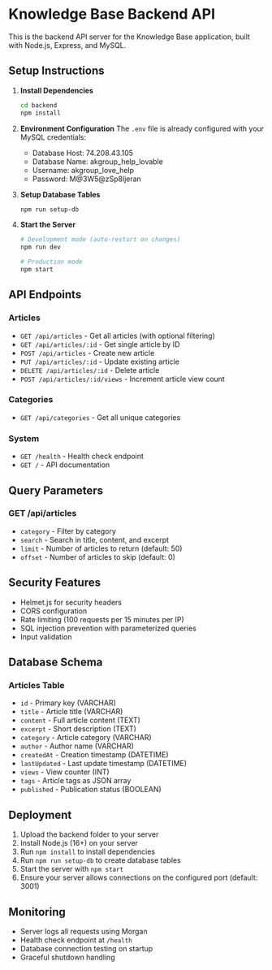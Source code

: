 
# Knowledge Base Backend API

This is the backend API server for the Knowledge Base application, built with Node.js, Express, and MySQL.

## Setup Instructions

1. **Install Dependencies**
   ```bash
   cd backend
   npm install
   ```

2. **Environment Configuration**
   The `.env` file is already configured with your MySQL credentials:
   - Database Host: 74.208.43.105
   - Database Name: akgroup_help_lovable
   - Username: akgroup_love_help
   - Password: M@3W5@zSp8ljeran

3. **Setup Database Tables**
   ```bash
   npm run setup-db
   ```

4. **Start the Server**
   ```bash
   # Development mode (auto-restart on changes)
   npm run dev
   
   # Production mode
   npm start
   ```

## API Endpoints

### Articles
- `GET /api/articles` - Get all articles (with optional filtering)
- `GET /api/articles/:id` - Get single article by ID
- `POST /api/articles` - Create new article
- `PUT /api/articles/:id` - Update existing article
- `DELETE /api/articles/:id` - Delete article
- `POST /api/articles/:id/views` - Increment article view count

### Categories
- `GET /api/categories` - Get all unique categories

### System
- `GET /health` - Health check endpoint
- `GET /` - API documentation

## Query Parameters

### GET /api/articles
- `category` - Filter by category
- `search` - Search in title, content, and excerpt
- `limit` - Number of articles to return (default: 50)
- `offset` - Number of articles to skip (default: 0)

## Security Features

- Helmet.js for security headers
- CORS configuration
- Rate limiting (100 requests per 15 minutes per IP)
- SQL injection prevention with parameterized queries
- Input validation

## Database Schema

### Articles Table
- `id` - Primary key (VARCHAR)
- `title` - Article title (VARCHAR)
- `content` - Full article content (TEXT)
- `excerpt` - Short description (TEXT)
- `category` - Article category (VARCHAR)
- `author` - Author name (VARCHAR)
- `createdAt` - Creation timestamp (DATETIME)
- `lastUpdated` - Last update timestamp (DATETIME)
- `views` - View counter (INT)
- `tags` - Article tags as JSON array
- `published` - Publication status (BOOLEAN)

## Deployment

1. Upload the backend folder to your server
2. Install Node.js (16+) on your server
3. Run `npm install` to install dependencies
4. Run `npm run setup-db` to create database tables
5. Start the server with `npm start`
6. Ensure your server allows connections on the configured port (default: 3001)

## Monitoring

- Server logs all requests using Morgan
- Health check endpoint at `/health`
- Database connection testing on startup
- Graceful shutdown handling
